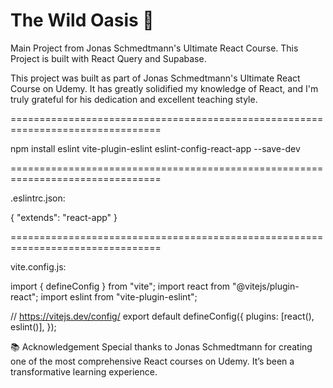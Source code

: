 # The Wild Oasis 🌴

Main Project from Jonas Schmedtmann's Ultimate React Course.
This Project is built with React Query and Supabase.

This project was built as part of Jonas Schmedtmann's Ultimate React Course on Udemy. It has greatly solidified my knowledge of React, and I'm truly grateful for his dedication and excellent teaching style.

================================================================================

npm install eslint vite-plugin-eslint eslint-config-react-app --save-dev

================================================================================

.eslintrc.json:

{
"extends": "react-app"
}

================================================================================

vite.config.js:

import { defineConfig } from "vite";
import react from "@vitejs/plugin-react";
import eslint from "vite-plugin-eslint";

// https://vitejs.dev/config/
export default defineConfig({
plugins: [react(), eslint()],
});

📚 Acknowledgement
Special thanks to Jonas Schmedtmann for creating one of the most comprehensive React courses on Udemy. It’s been a transformative learning experience.
